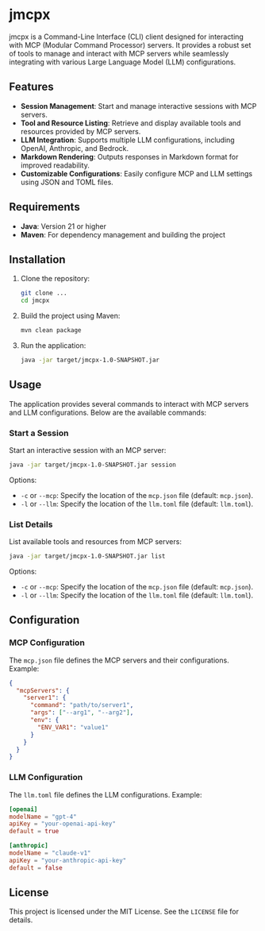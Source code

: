 # jmcpx

jmcpx is a Command-Line Interface (CLI) client designed for interacting with MCP (Modular Command Processor) servers. It provides a robust set of tools to manage and interact with MCP servers while seamlessly integrating with various Large Language Model (LLM) configurations.

## Features

- **Session Management**: Start and manage interactive sessions with MCP servers.
- **Tool and Resource Listing**: Retrieve and display available tools and resources provided by MCP servers.
- **LLM Integration**: Supports multiple LLM configurations, including OpenAI, Anthropic, and Bedrock.
- **Markdown Rendering**: Outputs responses in Markdown format for improved readability.
- **Customizable Configurations**: Easily configure MCP and LLM settings using JSON and TOML files.

## Requirements

- **Java**: Version 21 or higher
- **Maven**: For dependency management and building the project

## Installation

1. Clone the repository:
   ```sh
   git clone ...
   cd jmcpx

2. Build the project using Maven:
   ```sh
   mvn clean package
   ```

3. Run the application:
   ```sh
   java -jar target/jmcpx-1.0-SNAPSHOT.jar
   ```

## Usage

The application provides several commands to interact with MCP servers and LLM configurations. Below are the available commands:

### Start a Session

Start an interactive session with an MCP server:

```sh
java -jar target/jmcpx-1.0-SNAPSHOT.jar session
```
Options:

- `-c` or `--mcp`: Specify the location of the `mcp.json` file (default: `mcp.json`).
- `-l` or `--llm`: Specify the location of the `llm.toml` file (default: `llm.toml`).

### List Details

List available tools and resources from MCP servers:
```sh
java -jar target/jmcpx-1.0-SNAPSHOT.jar list
```
Options:
- `-c` or `--mcp`: Specify the location of the `mcp.json` file (default: `mcp.json`).
- `-l` or `--llm`: Specify the location of the `llm.toml` file (default: `llm.toml`).

## Configuration

### MCP Configuration
The `mcp.json` file defines the MCP servers and their configurations. Example:
```json
{
  "mcpServers": {
    "server1": {
      "command": "path/to/server1",
      "args": ["--arg1", "--arg2"],
      "env": {
        "ENV_VAR1": "value1"
      }
    }
  }
}
```

### LLM Configuration
The `llm.toml` file defines the LLM configurations. Example:
```toml
[openai]
modelName = "gpt-4"
apiKey = "your-openai-api-key"
default = true

[anthropic]
modelName = "claude-v1"
apiKey = "your-anthropic-api-key"
default = false
```

## License

This project is licensed under the MIT License. See the `LICENSE` file for details.